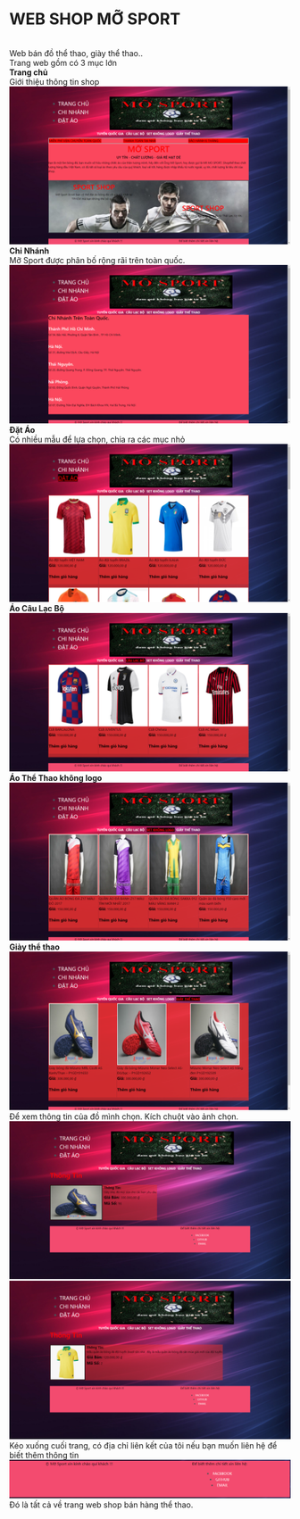 <h1> WEB SHOP MỠ SPORT</h1><br/>
<a>Web bán đồ thể thao, giày thể thao..<br/>
Trang web gồm có 3 mục lớn<br/>
 <strong>Trang chủ </strong><br/>
 Giới thiệu thông tin shop<br/>
<img src="https://raw.githubusercontent.com/thachlongfv114/WEBTHUONGMAI/master/anh/trangchu.PNG"/><br/>
<strong>Chi Nhánh </strong><br/>
 Mỡ Sport được phân bố rộng rãi trên toàn quốc.<br/>
<img src="https://raw.githubusercontent.com/thachlongfv114/WEBTHUONGMAI/master/anh/chinhanh.PNG"><br/>
<strong>Đặt Áo </strong><br/>
 Có nhiều mẫu để lựa chọn, chia ra các mục nhỏ <br/>
<img src="https://raw.githubusercontent.com/thachlongfv114/WEBTHUONGMAI/thach1/anh/datao.PNG"><br/>
<strong>Áo Câu Lạc Bộ </strong><br/>
<img src="https://raw.githubusercontent.com/thachlongfv114/WEBTHUONGMAI/master/clb.PNG"><br/>
<strong>Áo Thể Thao không logo </strong><br/>
<img src="https://raw.githubusercontent.com/thachlongfv114/WEBTHUONGMAI/master/anh/kologo.PNG"><br/>
<strong>Giày thể thao</strong><br/>
<img src="https://raw.githubusercontent.com/thachlongfv114/WEBTHUONGMAI/master/anh/giay.PNG"> <br/>
Để xem thông tin của đồ mình chọn. Kích chuột vào ảnh chọn.<br/>
<img src="https://raw.githubusercontent.com/thachlongfv114/WEBTHUONGMAI/master/anh/tt1.PNG"><br/>
<img src="https://raw.githubusercontent.com/thachlongfv114/WEBTHUONGMAI/master/anh/tt2.PNG"><br/>
 Kéo xuống cuối trang, có địa chỉ liên kết của tôi nếu bạn muốn liên hệ để biết thêm thông tin <br/>
  <img src="https://raw.githubusercontent.com/thachlongfv114/WEBTHUONGMAI/master/anh/lienhe.PNG"><br/>
 Đó là tất cả về trang web shop bán hàng thể thao.
</a>

